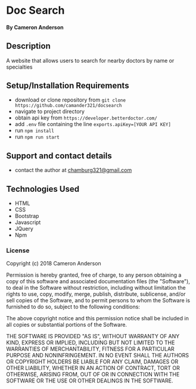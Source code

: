 
# Doc Search

#### By Cameron Anderson

## Description
A website that allows users to search for nearby doctors by name or specialties


## Setup/Installation Requirements
* download or clone repository from `git clone https://github.com/camander321/docsearch`
* navigate to project directory
* obtain api key from `https://developer.betterdoctor.com/`
* add `.env` file containing the line `exports.apiKey=[YOUR API KEY]`
* run `npm install`
* run `npm run start`


## Support and contact details

* contact the author at chamburg321@gmail.com

## Technologies Used

* HTML
* CSS
* Bootstrap
* Javascript
* JQuery
* Npm

### License

Copyright (c) 2018 Cameron Anderson

Permission is hereby granted, free of charge, to any person obtaining a copy of this software and associated documentation files (the "Software"), to deal in the Software without restriction, including without limitation the rights to use, copy, modify, merge, publish, distribute, sublicense, and/or sell copies of the Software, and to permit persons to whom the Software is furnished to do so, subject to the following conditions:

The above copyright notice and this permission notice shall be included in all copies or substantial portions of the Software.

THE SOFTWARE IS PROVIDED "AS IS", WITHOUT WARRANTY OF ANY KIND, EXPRESS OR IMPLIED, INCLUDING BUT NOT LIMITED TO THE WARRANTIES OF MERCHANTABILITY, FITNESS FOR A PARTICULAR PURPOSE AND NONINFRINGEMENT. IN NO EVENT SHALL THE AUTHORS OR COPYRIGHT HOLDERS BE LIABLE FOR ANY CLAIM, DAMAGES OR OTHER LIABILITY, WHETHER IN AN ACTION OF CONTRACT, TORT OR OTHERWISE, ARISING FROM, OUT OF OR IN CONNECTION WITH THE SOFTWARE OR THE USE OR OTHER DEALINGS IN THE SOFTWARE.

